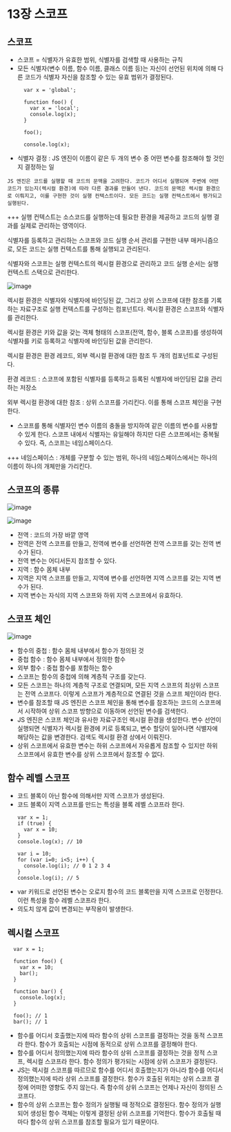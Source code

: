 13장 스코프
========

스코프
---
- 스코프 = 식별자가 유효한 범위, 식별자를 검색할 때 사용하는 규칙
- 모든 식별자(변수 이름, 함수 이름, 클래스 이름 등)는 자신이 선언된 위치에 의해 다른 코드가 식별자 자신을 참조할 수 있는 유효 범위가 결정된다.
  ```
    var x = 'global';

    function foo() {
      var x = 'local';
      console.log(x);
    }

    foo();

    console.log(x);
  ```
- 식별자 결정 : JS 엔진이 이름이 같은 두 개의 변수 중 어떤 변수를 참조해야 할 것인지 결정하는 일

`JS 엔진은 코드를 실행할 때 코드의 문맥을 고려한다. 코드가 어디서 실행되며 주변에 어떤 코드가 있는지(렉시컬 환경)에 따라 다른 결과를 만들어 낸다. 코드의 문맥은 렉시컬 환경으로 이뤄지고, 이를 구현한 것이 실행 컨텍스트이다. 모든 코드는 실행 컨텍스트에서 평가되고 실행된다.`

+++
  실행 컨텍스트는 소스코드를 실행하는데 필요한 환경을 제공하고 코드의 실행 결과를 실제로 관리하는 영역이다.

  식별자를 등록하고 관리하는 스코프와 코드 실행 순서 관리를 구현한 내부 매커니즘으로, 모든 코드는 실행 컨텍스트를 통해 실행되고 관리된다. 

  식별자와 스코프는 실행 컨텍스트의 렉시컬 환경으로 관리하고 코드 실행 순서는 실행 컨텍스트 스택으로 관리한다.

![image](https://github.com/houony/Javascript-Deep-Dive-Study/assets/99787274/87d74a52-381b-41a9-a33e-807a7175c3cc)

  렉시컬 환경은 식별자와 식별자에 바인딩된 값, 그리고 상위 스코프에 대한 참조를 기록하는 자료구조로 실행 컨텍스트를 구성하는 컴포넌트다. 렉시컬 환경은 스코프와 식별자를 관리한다. 

  렉시컬 환경은 키와 값을 갖는 객체 형태의 스코프(전역, 함수, 블록 스코프)를 생성하여 식별자를 키로 등록하고 식별자에 바인딩된 값을 관리한다. 

  렉시컬 환경은 환경 레코드, 외부 렉시컬 환경에 대한 참조 두 개의 컴포넌트로 구성된다. 

  환경 레코드 : 스코프에 포함된 식별자를 등록하고 등록된 식별자에 바인딩된 값을 관리하는 저장소

  외부 렉시컬 환경에 대한 참조 : 상위 스코프를 가리킨다. 이를 통해 스코프 체인을 구현한다.

- 스코프를 통해 식별자인 변수 이름의 충돌을 방지하여 같은 이름의 변수를 사용할 수 있게 한다. 스코프 내에서 식별자는 유일해야 하지만 다른 스코프에서는 중복될 수 있다. 즉, 스코프는 네임스페이스다.

+++
  네임스페이스 : 개체를 구분할 수 있는 범위, 하나의 네임스페이스에서는 하나의 이름이 하나의 개체만을 가리킨다.


스코프의 종류
---
![image](https://github.com/houony/Javascript-Deep-Dive-Study/assets/99787274/6e1c7056-0905-4024-a5ed-4bbafe1c8921)

![image](https://github.com/houony/Javascript-Deep-Dive-Study/assets/99787274/564f4453-dd1b-427b-b425-1a0bfc29b087)
- 전역 : 코드의 가장 바깥 영역
- 전역은 전역 스코프를 만들고, 전역에 변수를 선언하면 전역 스코프를 갖는 전역 변수가 된다.
- 전역 변수는 어디서든지 참조할 수 있다.
- 지역 : 함수 몸체 내부
- 지역은 지역 스코프를 만들고, 지역에 변수를 선언하면 지역 스코프를 갖는 지역 변수가 된다.
- 지역 변수는 자식의 지역 스코프와 하위 지역 스코프에서 유효하다.

스코프 체인
---
![image](https://github.com/houony/Javascript-Deep-Dive-Study/assets/99787274/556f710e-7af9-488e-ba68-ed3580e3b9e2)
- 함수의 중첩 : 함수 몸체 내부에서 함수가 정의된 것
- 중첩 함수 : 함수 몸체 내부에서 정의한 함수
- 외부 함수 : 중첩 함수를 포함하는 함수
- 스코프는 함수의 중첩에 의해 계층적 구조를 갖는다.
- 모든 스코프는 하나의 계층적 구조로 연결되며, 모든 지역 스코프의 최상위 스코프는 전역 스코프다. 이렇게 스코프가 계층적으로 연결된 것을 스코프 체인이라 한다.
- 변수를 참조할 때 JS 엔진은 스코프 체인을 통해 변수를 참조하는 코드의 스코프에서 시작하여 상위 스코프 방향으로 이동하며 선언된 변수를 검색한다.
- JS 엔진은 스코프 체인과 유사한 자료구조인 렉시컬 환경을 생성한다. 변수 선언이 실행되면 식별자가 렉시컬 환경에 키로 등록되고, 변수 할당이 일어나면 식별자에 해당하는 값을 변경한다. 검색도 렉시컬 환경 상에서 이뤄진다.
- 상위 스코프에서 유효한 변수는 하위 스코프에서 자유롭게 참조할 수 있지만 하위 스코프에서 유효한 변수를 상위 스코프에서 참조할 수 없다.

함수 레벨 스코프
---
- 코드 블록이 아닌 함수에 의해서만 지역 스코프가 생성된다.
- 코드 블록이 지역 스코프를 만드는 특성을 블록 레벨 스코프라 한다.
  ```
  var x = 1;
  if (true) {
    var x = 10;
  }
  console.log(x); // 10

  var i = 10;
  for (var i=0; i<5; i++) {
    console.log(i); // 0 1 2 3 4
  }
  console.log(i); // 5
  ```
- var 키워드로 선언된 변수는 오로지 함수의 코드 블록만을 지역 스코프로 인정한다. 이런 특성을 함수 레벨 스코프라 한다.
- 의도치 않게 값이 변경되는 부작용이 발생한다.

렉시컬 스코프
---
  ```
    var x = 1;

    function foo() {
      var x = 10;
      bar();
    }

    function bar() {
      console.log(x);
    }

    foo(); // 1
    bar(); // 1
  ```
- 함수를 어디서 호출했는지에 따라 함수의 상위 스코프를 결정하는 것을 동적 스코프라 한다. 함수가 호출되는 시점에 동적으로 상위 스코프를 결정해야 한다.
- 함수를 어디서 정의했는지에 따라 함수의 상위 스코프를 결정하는 것을 정적 스코프, 렉시컬 스코프라 한다. 함수 정의가 평가되는 시점에 상위 스코프가 결정된다.
- JS는 렉시컬 스코프를 따르므로 함수를 어디서 호출했는지가 아니라 함수를 어디서 정의했는지에 따라 상위 스코프를 결정한다. 함수가 호출된 위치는 상위 스코프 결정에 어떠한 영향도 주지 않는다. 즉 함수의 상위 스코프는 언제나 자신이 정의된 스코프다.
- 함수의 상위 스코프는 함수 정의가 실행될 때 정적으로 결정된다. 함수 정의가 실행되어 생성된 함수 객체는 이렇게 결정된 상위 스코프를 기억한다. 함수가 호출될 때마다 함수의 상위 스코프를 참조할 필요가 있기 때문이다.
